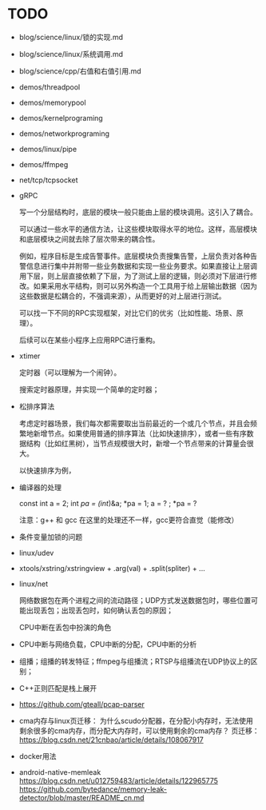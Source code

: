 # TODO

- blog/science/linux/锁的实现.md
- blog/science/linux/系统调用.md
- blog/science/cpp/右值和右值引用.md
- demos/threadpool
- demos/memorypool
- demos/kernelprograming
- demos/networkprograming
- demos/linux/pipe
- demos/ffmpeg
- net/tcp/tcpsocket
- gRPC
  
  写一个分层结构时，底层的模块一般只能由上层的模块调用。这引入了耦合。

  可以通过一些水平的通信方法，让这些模块取得水平的地位。这样，高层模块和底层模块之间就去除了层次带来的耦合性。

  例如，程序目标是生成告警事件。底层模块负责搜集告警，上层负责对各种告警信息进行集中并附带一些业务数据和实现一些业务要求。如果直接让上层调用下层，则上层直接依赖了下层，为了测试上层的逻辑，则必须对下层进行修改。如果采用水平结构，则可以另外构造一个工具用于给上层输出数据（因为这些数据是松耦合的，不强调来源），从而更好的对上层进行测试。

  可以找一下不同的RPC实现框架，对比它们的优劣（比如性能、场景、原理）。

  后续可以在某些小程序上应用RPC进行重构。

- xtimer

  定时器（可以理解为一个闹钟）。

  搜索定时器原理，并实现一个简单的定时器；

- 松排序算法

  考虑定时器场景，我们每次都需要取出当前最近的一个或几个节点，并且会频繁地新增节点。如果使用普通的排序算法（比如快速排序），或者一些有序数据结构（比如红黑树），当节点规模很大时，新增一个节点带来的计算量会很大。

  以快速排序为例，

- 编译器的处理

  const int a = 2; int *pa = (int*)&a; *pa = 1; a = ? ; *pa = ?

  注意：g++ 和 gcc 在这里的处理还不一样，gcc更符合直觉（能修改）

- 条件变量加锁的问题

- linux/udev

- xtools/xstring/xstringview + .arg(val) + .split(spliter) + ...

- linux/net

  网络数据包在两个进程之间的流动路径；UDP方式发送数据包时，哪些位置可能出现丢包；出现丢包时，如何确认丢包的原因；

  CPU中断在丢包中扮演的角色

- CPU中断与网络负载，CPU中断的分配，CPU中断的分析
- 组播；组播的转发特征；ffmpeg与组播流；RTSP与组播流在UDP协议上的区别；
- C++正则匹配是栈上展开
- https://github.com/gteall/pcap-parser
- cma内存与linux页迁移：
  为什么scudo分配器，在分配小内存时，无法使用剩余很多的cma内存，而分配大内存时，可以使用剩余的cma内存？
  页迁移：https://blog.csdn.net/21cnbao/article/details/108067917
- docker用法
- android-native-memleak https://blog.csdn.net/u012759483/article/details/122965775 https://github.com/bytedance/memory-leak-detector/blob/master/README_cn.md